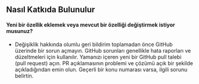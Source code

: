 ## Nasıl Katkıda Bulunulur

#### **Yeni bir özellik eklemek veya mevcut bir özelliği değiştirmek istiyor musunuz?**

* Değişiklik hakkında olumlu geri bildirim toplamadan önce GitHub üzerinde bir sorun açmayın. GitHub sorunları genellikle hata raporları ve düzeltmeleri için kullanılır. Yamanızı içeren yeni bir GitHub pull talebi (pull request) açın. PR açıklamasının problemi ve çözümü açık bir şekilde açıkladığından emin olun. Geçerli bir konu numarası varsa, ilgili sorunu belirtin.
